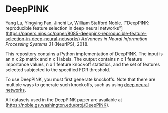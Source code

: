 # DeepPINK

Yang Lu, Yingying Fan, Jinchi Lv, William Stafford Noble.  ["DeepPINK: reproducible feature selection in deep neural networks"] (https://papers.nips.cc/paper/8085-deeppink-reproducible-feature-selection-in-deep-neural-networks)
_Advances in Neural Information Processing Systems 31_ (NeurIPS), 2018.

This repository contains a Python implementation of DeepPINK.
The input is an n x 2p matrix and n x 1 labels. The output contains n x 1 feature importance values, n x 1 feature knockoff statistics, and the set of features selected subjected to the specified FDR threshold.

To use DeepPINK, you must first generate knockoffs.
Note that there are multiple ways to generate such knockoffs, such as using [deep neural networks](https://web.stanford.edu/group/candes/deep-knockoffs).

All datasets used in the DeepPINK paper are available at (https://noble.gs.washington.edu/proj/DeepPINK).
